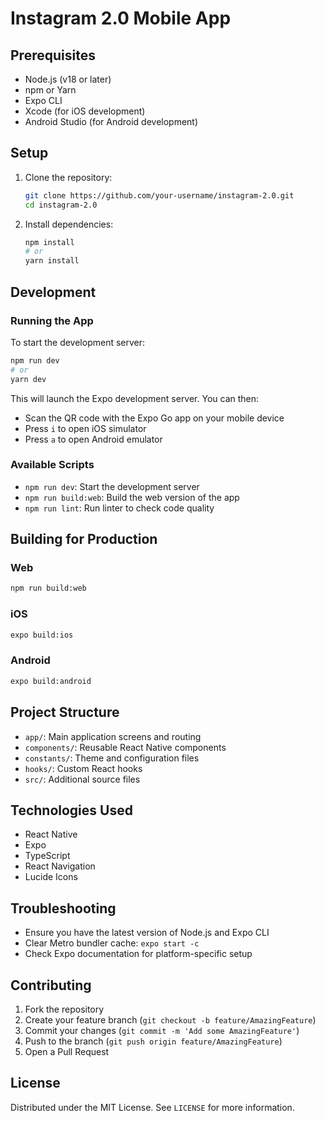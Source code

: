 # Instagram 2.0 Mobile App

## Prerequisites

- Node.js (v18 or later)
- npm or Yarn
- Expo CLI
- Xcode (for iOS development)
- Android Studio (for Android development)

## Setup

1. Clone the repository:
   ```bash
   git clone https://github.com/your-username/instagram-2.0.git
   cd instagram-2.0
   ```

2. Install dependencies:
   ```bash
   npm install
   # or
   yarn install
   ```

## Development

### Running the App

To start the development server:

```bash
npm run dev
# or
yarn dev
```

This will launch the Expo development server. You can then:
- Scan the QR code with the Expo Go app on your mobile device
- Press `i` to open iOS simulator
- Press `a` to open Android emulator

### Available Scripts

- `npm run dev`: Start the development server
- `npm run build:web`: Build the web version of the app
- `npm run lint`: Run linter to check code quality

## Building for Production

### Web
```bash
npm run build:web
```

### iOS
```bash
expo build:ios
```

### Android
```bash
expo build:android
```

## Project Structure

- `app/`: Main application screens and routing
- `components/`: Reusable React Native components
- `constants/`: Theme and configuration files
- `hooks/`: Custom React hooks
- `src/`: Additional source files

## Technologies Used

- React Native
- Expo
- TypeScript
- React Navigation
- Lucide Icons

## Troubleshooting

- Ensure you have the latest version of Node.js and Expo CLI
- Clear Metro bundler cache: `expo start -c`
- Check Expo documentation for platform-specific setup

## Contributing

1. Fork the repository
2. Create your feature branch (`git checkout -b feature/AmazingFeature`)
3. Commit your changes (`git commit -m 'Add some AmazingFeature'`)
4. Push to the branch (`git push origin feature/AmazingFeature`)
5. Open a Pull Request

## License

Distributed under the MIT License. See `LICENSE` for more information.
